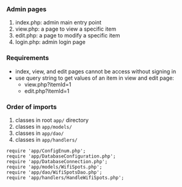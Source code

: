 ### Admin pages
1. index.php: admin main entry point
2. view.php: a page to view a specific item
3. edit.php: a page to modify a specific item
4. login.php: admin login page

### Requirements
- index, view, and edit pages cannot be access without signing in
- use query string to get values of an item in view and edit page:
  - view.php?itemId=1
  - edit.php?itemId=1

### Order of imports
  1. classes in root `app/` directory
  2. classes in `app/models/`
  3. classes in `app/dao/`
  4. classes in `app/handlers/`
```
require 'app/ConfigEnum.php';
require 'app/DatabaseConfiguration.php';
require 'app/DatabaseConnection.php';
require 'app/models/WifiSpots.php';
require 'app/dao/WifiSpotsDao.php';
require 'app/handlers/HandleWifiSpots.php';
```  